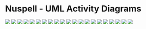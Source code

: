 # Nuspell - UML Activity Diagrams
[![](affix-check-activity-diagram.svg)](affix-check-activity-diagram.svg)
[![](checkword-activity-diagram.svg)](checkword-activity-diagram.svg)
[![](cleanword2-activity-diagram.svg)](cleanword2-activity-diagram.svg)
[![](prefix-check-activity-diagram.svg)](prefix-check-activity-diagram.svg)
[![](prefix-check-twosfx-activity-diagram.svg)](prefix-check-twosfx-activity-diagram.svg)
[![](prepare-testing-word-lists-activity-diagram.svg)](prepare-testing-word-lists-activity-diagram.svg)
[![](regression-testing-activity-diagram.svg)](regression-testing-activity-diagram.svg)
[![](search-dictionaries-activity-diagram.svg)](search-dictionaries-activity-diagram.svg)
[![](segmentation-code_point-activity-diagram.svg)](segmentation-code_point-activity-diagram.svg)
[![](segmentation-code_points-activity-diagram.svg)](segmentation-code_points-activity-diagram.svg)
[![](segmentation-preprocess_boundaries-activity-diagram.svg)](segmentation-preprocess_boundaries-activity-diagram.svg)
[![](segmentation-word_breakables-activity-diagram.svg)](segmentation-word_breakables-activity-diagram.svg)
[![](segmentation-word_break-activity-diagram.svg)](segmentation-word_break-activity-diagram.svg)
[![](spell-activity-diagram.svg)](spell-activity-diagram.svg)
[![](spell_break-activity-diagram.svg)](spell_break-activity-diagram.svg)
[![](spell_priv-activity-diagram.svg)](spell_priv-activity-diagram.svg)
[![](spell-recurse-breakpoints-activity-diagram.svg)](spell-recurse-breakpoints-activity-diagram.svg)
[![](spell-upper-or-capitalized-activity-diagram.svg)](spell-upper-or-capitalized-activity-diagram.svg)
[![](suffix-check-activity-diagram.svg)](suffix-check-activity-diagram.svg)
[![](suffix-check-twosfx-activity-diagram.svg)](suffix-check-twosfx-activity-diagram.svg)
[![](top-level-activity-diagram.svg)](top-level-activity-diagram.svg)
